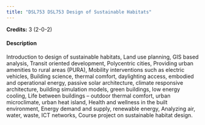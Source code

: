 ```yaml
---
title: "DSL753 DSL753 Design of Sustainable Habitats"
---
```

**Credits:** 3 (2-0-2)

#### Description
Introduction to design of sustainable habitats, Land use planning, GIS based analysis, Transit oriented development, Polycentric cities, Providing urban amenities to rural areas (PURA), Mobility interventions such as electric vehicles, Building science, thermal comfort, daylighting access, embodied and operational energy, passive solar architecture, climate responsive architecture, building simulation models, green buildings, low energy cooling, Life between buildings – outdoor thermal comfort, urban microclimate, urban heat island, Health and wellness in the built environment, Energy demand and supply, renewable energy, Analyzing air, water, waste, ICT networks, Course project on sustainable habitat design.